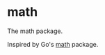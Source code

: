 # math

The math package.

Inspired by Go's <a href="https://github.com/golang/go/tree/master/src/math">math</a> package.
